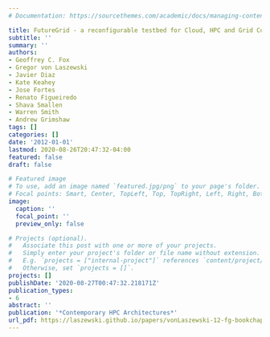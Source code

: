 ```yaml
---
# Documentation: https://sourcethemes.com/academic/docs/managing-content/

title: FutureGrid - a reconfigurable testbed for Cloud, HPC and Grid Computing
subtitle: ''
summary: ''
authors:
- Geoffrey C. Fox
- Gregor von Laszewski
- Javier Diaz
- Kate Keahey
- Jose Fortes
- Renato Figueiredo
- Shava Smallen
- Warren Smith
- Andrew Grimshaw
tags: []
categories: []
date: '2012-01-01'
lastmod: 2020-08-26T20:47:32-04:00
featured: false
draft: false

# Featured image
# To use, add an image named `featured.jpg/png` to your page's folder.
# Focal points: Smart, Center, TopLeft, Top, TopRight, Left, Right, BottomLeft, Bottom, BottomRight.
image:
  caption: ''
  focal_point: ''
  preview_only: false

# Projects (optional).
#   Associate this post with one or more of your projects.
#   Simply enter your project's folder or file name without extension.
#   E.g. `projects = ["internal-project"]` references `content/project/deep-learning/index.md`.
#   Otherwise, set `projects = []`.
projects: []
publishDate: '2020-08-27T00:47:32.218171Z'
publication_types:
- 6
abstract: ''
publication: '*Contemporary HPC Architectures*'
url_pdf: https://laszewski.github.io/papers/vonLaszewski-12-fg-bookchapter.pdf
---
```

